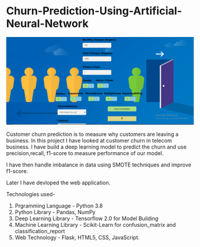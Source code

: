 # Churn-Prediction-Using-Artificial-Neural-Network
![plot](./Screenshot.png)

Customer churn prediction is to measure why customers are leaving a business. In this project I have looked at customer churn in telecom business. I have build a deep learning model to predict the churn and use precision,recall, f1-score to measure performance of our model.

I have then handle imbalance in data using SMOTE techniques and improve f1-score.

Later I have devloped the web application.

Technologies used-

1. Prgramming Language - Python 3.8
2. Python Library - Pandas, NumPy
3. Deep Learning Library - Tensorflow 2.0 for Model Building
4. Machine Learning Library - Scikit-Learn for confusion_matrix and classification_report
5. Web Technology - Flask, HTML5, CSS, JavaScript.
